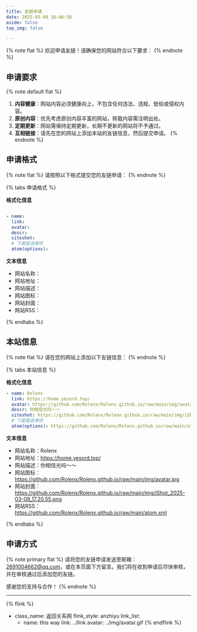 ```yaml
---
title: 友链申请
date: 2025-03-09 16:46:58
aside: false
top_img: false

---
```



{% note flat %}
欢迎申请友链！请确保您的网站符合以下要求：
{% endnote %}

## 申请要求

{% note default flat %}
1. **内容健康**：网站内容必须健康向上，不包含任何违法、违规、低俗或侵权内容。
2. **原创内容**：优先考虑原创内容丰富的网站，转载内容需注明出处。
3. **定期更新**：网站需保持定期更新，长期不更新的网站将不予通过。
4. **互相链接**：请先在您的网站上添加本站的友链信息，然后提交申请。
{% endnote %}

## 申请格式
{% note flat %}
请按照以下格式提交您的友链申请：
{% endnote %}

{% tabs 申请格式 %}

<!-- tab -->

**格式化信息**

```yaml

- name: 
  link: 
  avatar: 
  descr: 
  siteshot: 
  # 下面是选填项
  atom(options): 

```

<!-- endtab -->

<!-- tab -->

**文本信息**
- 网站名称：
- 网站地址：
- 网站描述：
- 网站图标：
- 网站封面：
- 网站RSS：

<!-- endtab -->


{% endtabs %}



## 本站信息
{% note flat %}
请在您的网站上添加以下友链信息：
{% endnote %}

{% tabs 本站信息 %}

<!-- tab -->

**格式化信息**

```yaml
- name: Rolenx
  link: https://home.yesord.top/
  avatar: https://github.com/Rolenx/Rolenx.github.io/raw/main/img/avatar.jpg # 如果支持gif可以使用 https://home.yesord.top/img/avatar.gif 
  descr: 你相信光吗～～
  siteshot: https://github.com/Rolenx/Rolenx.github.io/raw/main/img/iShot_2025-03-09_17.20.55.png
  # 下面是选填项
  atom(options): https://github.com/Rolenx/Rolenx.github.io/raw/main/atom.xml
```

<!-- endtab -->

<!-- tab -->

**文本信息**

- 网站名称：Rolenx
- 网站地址：https://home.yesord.top/
- 网站描述：你相信光吗～～
- 网站图标：https://github.com/Rolenx/Rolenx.github.io/raw/main/img/avatar.jpg
- 网站封面：https://github.com/Rolenx/Rolenx.github.io/raw/main/img/iShot_2025-03-09_17.20.55.png
- 网站RSS：https://github.com/Rolenx/Rolenx.github.io/raw/main/atom.xml

<!-- endtab -->


{% endtabs %}


## 申请方式

{% note primary flat %}
请将您的友链申请发送至邮箱：2691004662@qq.com，或在本页面下方留言。我们将在收到申请后尽快审核，并在审核通过后添加您的友链。

感谢您的支持与合作！
{% endnote %}

--- 
{% flink %}
- class_name: 返回关系网
  flink_style: anzhiyu
  link_list:
    - name: this way
      link: ../link
      avatar: ../img/avatar.gif
{% endflink %}
